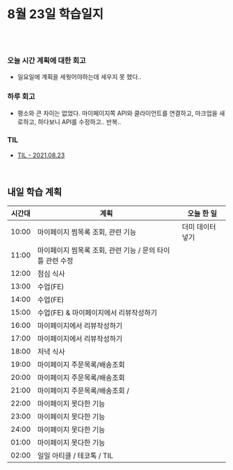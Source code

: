 # 8월 23일 학습일지

<br/>
<br/>

### 오늘 시간 계획에 대한 회고

- 일요일에 계획을 세웟어야하는데 세우지 못 했다..

### 하루 회고

- 평소와 큰 차이는 없었다. 마이페이지쪽 API와 클라이언트를 연결하고, 마크업을 새로하고, 하다보니 API를 수정하고.. 반복..

### TIL

- [TIL - 2021.08.23](https://velog.io/@jjuny546/TIL-2021.08.23)

<br/>

## 내일 학습 계획

| 시간대 | 계획                                                      | 오늘 한 일       |
| ------ | --------------------------------------------------------- | ---------------- |
| 10:00  | 마이페이지 찜목록 조회, 관련 기능                         | 더미 데이터 넣기 |
| 11:00  | 마이페이지 찜목록 조회, 관련 기능 / 문의 타이틀 관련 수정 |                  |
| 12:00  | 점심 식사                                                 |                  |
| 13:00  | 수업(FE)                                                  |                  |
| 14:00  | 수업(FE)                                                  |                  |
| 15:00  | 수업(FE) & 마이페이지에서 리뷰작성하기                    |                  |
| 16:00  | 마이페이지에서 리뷰작성하기                               |                  |
| 17:00  | 마이페이지에서 리뷰작성하기                               |                  |
| 18:00  | 저녁 식사                                                 |                  |
| 19:00  | 마이페이지 주문목록/배송조회                              |                  |
| 20:00  | 마이페이지 주문목록/배송조회                              |                  |
| 21:00  | 마이페이지 주문목록/배송조회 /                            |                  |
| 22:00  | 마이페이지 못다한 기능                                    |                  |
| 23:00  | 마이페이지 못다한 기능                                    |                  |
| 24:00  | 마이페이지 못다한 기능                                    |                  |
| 01:00  | 마이페이지 못다한 기능                                    |                  |
| 02:00  | 일일 아티클 / 테코톡 / TIL                                |                  |

